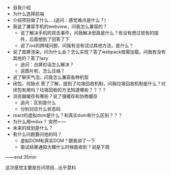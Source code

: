 - 自我介绍
- 为什么选择前端
- 介绍项目做了什么....(追问：感觉难点是什么？)
- 我说了兼容手机的webview，问我怎么兼容的？
    - 说了解决手机的双击事件，问我解决思路是什么？有没有想过现有的插件，后面想到了回答了下
    - 说了ios的跨域问题，问我有没有试过其他方法，是什么？
- 说了首屏渲染，问为什么会？怎么实现？答了webpack按需加载，问我有没有其他的？答了lazy
    - 追问：白屏的话怎么解决？
    - 说图片呢，怎么压缩？
- 说了聊天气泡，问我怎么兼容各种机型
- 闭包，优缺点
答了了解，提到了垃圾回收机制，问我垃圾回收机制是什么？对闭包有用吗？垃圾回收的方法知道哪些？？？？
- 浏览器缓存有哪些？说了强缓存和协商缓存
    - 追问：区别是什么
    - 分别对应什么状态码
- react的虚拟dom是什么？和真实dom有什么区别？？？
- 为什么用redux？
突然——
- 未来的规划是什么？
- 有什么问题要问他的吗？
    - 虚拟DOM和真实DOM？跟我讲了一下
    - 面试结果通知大概什么时候能收到？说是下周
  
——end 35min

这次感觉主要是在问项目...出乎意料
